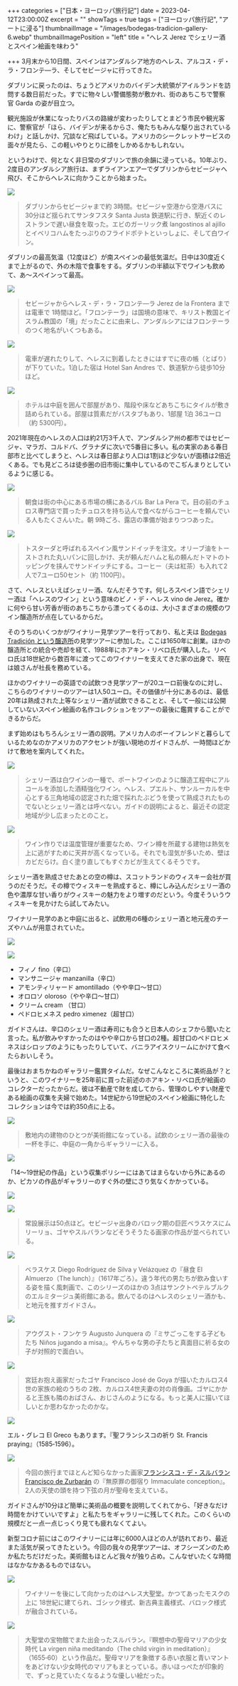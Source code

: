 +++
categories = ["日本・ヨーロッパ旅行記"]
date = 2023-04-12T23:00:00Z
excerpt = ""
showTags = true
tags = ["ヨーロッパ旅行記", "アートに浸る"]
thumbnailImage = "/images/bodegas-tradicion-gallery-6.webp"
thumbnailImagePosition = "left"
title = "へレス Jerez でシェリー酒とスペイン絵画を味わう"

+++
3月末から10日間、スペインはアンダルシア地方のへレス、アルコス・デ・ラ・フロンテ―ラ、そしてセビージャに行ってきた。

<!--more-->

ダブリンに戻ったのは、ちょうどアメリカのバイデン大統領がアイルランドを訪問する数日前だった。すでに物々しい警備態勢が敷かれ、街のあちこちで警察官 Garda の姿が目立つ。

観光施設が休業になったりバスの路線が変わったりしてとまどう市民や観光客に、警察官が「ほら、バイデンが来るからさ、俺たちもみんな駆り出されているわけ」と話しかけ、冗談など飛ばしている。アメリカのシークレットサービスの面々が見たら、この軽いやりとりに顔をしかめるかもしれない。

というわけで、何となく非日常のダブリンで旅の余韻に浸っている。10年ぶり、2度目のアンダルシア旅行は、まずライアンエアーでダブリンからセビージャへ飛び、そこからへレスに向かうことから始まった。

![](/images/santa-justa-lunch.webp)

> ダブリンからセビージャまで約 3時間。セビージャ空港から空港バスに 30分ほど揺られてサンタフスタ Santa Justa 鉄道駅に行き、駅近くのレストランで遅い昼食を取った。エビのガーリック煮 langostinos al ajillo とイベリコハムをたっぷりのフライドポテトといっしょに、そして白ワイン。

ダブリンの最高気温（12度ほど）が南スペインの最低気温だ。日中は30度近くまで上がるので、外の木陰で食事をする。ダブリンの半額以下でワインも飲めて、あ〜スペインって最高。

![](/images/map_of_andalusia.gif)

> セビージャからへレス・デ・ラ・フロンテ―ラ Jerez de la Frontera までは電車で 1時間ほど。「フロンテーラ」は国境の意味で、キリスト教国とイスラム教国の「境」だったことに由来し、アンダルシアにはフロンテーラのつく地名がいくつもある。

![](/images/jerezu-hotel-1.webp)

> 電車が遅れたりして、へレスに到着したときにはすでに夜の帳（とばり）が下りていた。1泊した宿は Hotel San Andres で、鉄道駅から徒歩10分ほど。

![](/images/jerezu-hotel-2.webp)

> ホテルは中庭を囲んで部屋があり、階段や床などあちこちにタイルが敷き詰められている。部屋は質素だがバスタブもあり、1部屋 1泊 36ユーロ（約 5300円）。

2021年現在のへレスの人口は約21万3千人で、アンダルシア州の都市ではセビージャ、マラガ、コルドバ、グラナダに次いで5番目に多い。私の実家のある春日部市と比べてしまうと、へレスは春日部より人口は1割ほど少ないが面積は2倍近くある。でも見どころは徒歩圏の旧市街に集中しているのでこぢんまりとしているように感じる。

![](/images/jerez-breakfast-2.webp)

> 朝食は街の中心にある市場の横にあるバル Bar La Pera で。目の前のチュロス専門店で買ったチュロスを持ち込んで食べながらコーヒーを頼んでいる人もたくさんいた。朝 9時ごろ、露店の準備が始まりつつあった。

![](/images/jerez-breakfast-1.webp)

> トスターダと呼ばれるスペイン風サンドイッチを注文。オリーブ油をトーストされた丸いパンに回しかけ、夫が頼んだハムと私の頼んだトマトのトッピングを挟んでサンドイッチにする。コーヒー（夫は紅茶）も入れて2人で7ユーロ50セント（約 1100円）。

さて、へレスといえばシェリー酒、なんだそうです。何しろスペイン語でシェリー酒は「へレスのワイン」という意味のビノ・デ・へレス vino de Jerez。確かに何やら甘い芳香が街のあちこちから漂ってくるのは、大小さまざまの規模のワイン醸造所が点在しているからだ。

そのうちのいくつかがワイナリー見学ツアーを行っており、私と夫は [Bodegas Tradición という醸造所](https://bodegastradicion.es/en/)の見学ツアーに参加した。ここは1650年に創業。ほかの醸造所との統合や売却を経て、1988年にホアキン・リベロ氏が購入した。リベロ氏は18世紀から数百年に渡ってこのワイナリーを支えてきた家の出身で、現在は娘さんが社長を務めている。

ほかのワイナリーの英語での試飲つき見学ツアーが20ユーロ前後なのに対し、こちらのワイナリーのツアーは1人50ユーロ。その価値が十分にあるのは、最低20年は熟成された上等なシェリー酒が試飲できることと、そして一般には公開していないスペイン絵画の名作コレクションをツアーの最後に鑑賞することができるからだ。

まず始めはもちろんシェリー酒の説明。アメリカ人のボーイフレンドと暮らしているためなのかアメリカのアクセントが強い現地のガイドさんが、一時間ほどかけて敷地を案内してくれた。

![](/images/bodegas-tradicion-1.webp)

> シェリー酒は白ワインの一種で、ポートワインのように醸造工程中にアルコールを添加した酒精強化ワイン。へレス、プエルト、サンルーカルを中心とする三角地域の認定された畑で採れたぶどうを使って熟成されたものでないとシェリー酒とは呼べない。ガイドの説明によると、最近その認定地域が少し広まったとのこと。

![](/images/bodegas-tradicion-2.webp)

> ワイン作りでは温度管理が重要なため、ワイン樽を所蔵する建物は熱気を上に逃がすために天井が高くなっている。それでも湿気が多いため、壁はカビだらけ。白く塗り直してもすぐカビが生えてくるそうです。

シェリー酒を熟成させたあとの空の樽は、スコットランドのウィスキー会社が買うのだそうだ。その樽でウィスキーを熟成すると、樽にしみ込んだシェリー酒の色や濃厚な甘い香りがウィスキーの魅力をより増すのだという。今度そういうウィスキーを見かけたら試してみたい。

ワイナリー見学のあと中庭に出ると、試飲用の6種のシェリー酒と地元産のチーズやハムが用意されていた。

![](/images/bodegas-tradicion-tasting-1.webp)

![](/images/bodegas-tradicion-tasting-2.webp)

* フィノ fino（辛口）
* マンサニージャ manzanilla（辛口）
* アモンティリャード amontillado（やや辛口～甘口）
* オロロソ oloroso（やや辛口～甘口）
* クリーム cream （甘口）
* ペドロヒメネス pedro ximenez（超甘口）

ガイドさんは、辛口のシェリー酒は寿司にも合うと日本人のシェフから聞いたと言った。私が飲みやすかったのはやや辛口から甘口の2種。超甘口のペドロヒメネスはシロップのようにもったりしていて、バニラアイスクリームにかけて食べたらおいしそう。

最後はおまちかねのギャラリー鑑賞タイムだ。なぜこんなところに美術品が？というと、このワイナリーを25年前に買った前述のホアキン・リベロ氏が絵画のコレクターだったからだ。彼は不動産で財を成してから、管理のしやすい財産である絵画の収集を夫婦で始めた。14世紀から19世紀のスペイン絵画に特化したコレクションは今では約350点に上る。

![](/images/bodegas-tradicion-gallery-4.webp)

> 敷地内の建物のひとつが美術館になっている。試飲のシェリー酒の最後の一杯を手に、中庭の一角からギャラリーに入る。

![](/images/bodegas-tradicion-gallery-5.webp)

「14～19世紀の作品」という収集ポリシーにはあてはまらないから外にあるのか、ピカソの作品がギャラリーのすぐ外の壁にさり気なくかかっている。

![](/images/bodegas-tradicion-gallery-8.webp)

![](/images/bodegas-tradicion-gallery-2.webp)

> 常設展示は50点ほど。セビージャ出身のバロック期の巨匠ベラスケスにムリーリョ、ゴヤやスルバランなどそうそうたる画家の作品が並べられている。

![](/images/bodegas-tradicion-gallery-7.webp)

> ベラスケス Diego Rodríguez de Silva y Velázquez の『昼食 El Almuerzo（The lunch）』（1617年ごろ）。違う年代の男たちが飲み食いする姿を描く風刺画で、このシリーズのほかの 3点はサンクトペテルブルクのエルミタージュ美術館にある。飲んでるのはへレスのシェリー酒かも、と地元を推すガイドさん。

![](/images/bodegas-tradicion-gallery-1.webp)

> アウグスト・フンケラ Augusto Junquera の『ミサごっこをする子どもたち Niños jugando a misa』。やんちゃな男の子たちと真面目に祈る女の子が対照的で面白い。

![](/images/bodegas-tradicion-gallery-6.webp)

> 宮廷お抱え画家だったゴヤ Francisco José de Goya が描いたカルロス4世の家族の絵のうちの 2枚、カルロス4世夫妻の対の肖像画。ゴヤにかかると王族も隣のおばさん、おじさんのようになる。もっと美人に描いてほしいとか思わなかったのかな。

![](/images/bodegas-tradicion-gallery-3.webp)

エル・グレコ El Greco もあります。『聖フランシスコの祈り St. Francis praying』（1585‐1596）。

![](/images/imacular-conception-francisco-de-zurbaran.jpg)

> 今回の旅行までほとんど知らなかった画家[フランシスコ・デ・スルバラン Francisco de Zurbarán](https://aznalfarache.blogspot.com/2013/11/zurbaran-y-la-inmaculada-concepcion.html) の『無原罪の御宿り Immaculate conception』。2人の天使の頭を持つ下弦の月が聖母を支えている。

ガイドさんが10分ほど簡単に美術品の概要を説明してくれてから、「好きなだけ時間をかけていいですよ」と私たちをギャラリーに残してくれた。このくらいの規模だと一点一点じっくり見ても疲れなくてよい。

新型コロナ前にはこのワイナリーには年に6000人ほどの人が訪れており、最近また活気が戻ってきたという。今回の我々の見学ツアーは、オフシーズンのためか私たちだけだった。美術館もほとんど我々が独り占め。こんなぜいたくな時間はなかなかあるものではない。

![](/images/jerez-cathedral-3.webp)

> ワイナリーを後にして向かったのはへレス大聖堂。かつてあったモスクの上に 18世紀に建てられ、ゴシック様式、新古典主義様式、バロック様式が融合されている。

![](/images/jerez-cathedral-2.webp)

> 大聖堂の宝物館でまた出会ったスルバラン。『瞑想中の聖母マリアの少女時代 La virgen niña meditando（The child virgin in meditation）』（1655‐60）という作品だ。聖母マリアを象徴する赤い衣服と青いマントをあどけない少女時代のマリアもまとっている。赤いほっぺたが印象的で、ずっと見ていたくなるような優しい絵だった。